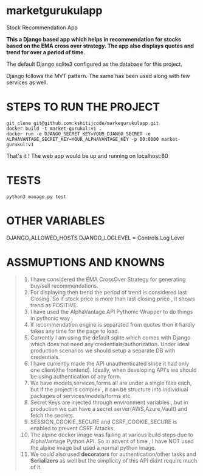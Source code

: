 # marketgurukulapp


Stock Recommendation App




**This a Django based app which helps in recommendation for stocks based on the EMA cross over strategy.
The app also displays quotes and trend for over a period of time**.




The default Django sqlite3  configured as the database for this project. 


Django follows the MVT pattern. The same has been used along with few services as well.



# STEPS TO RUN THE PROJECT

```
git clone git@github.com:kshitijcode/markegurukulapp.git
docker build -t market-gurukul:v1 .
docker run -e DJANGO_SECRET_KEY=YOUR_DJANGO_SECRET -e ALPHAVANTAGE_SECRET_KEY=YOUR_ALPHAVANTAGE_KEY -p 80:8000 market-   gurukul:v1
```



That's it ! The web app would be up and running on localhost:80


# TESTS


`python3 manage.py test `



# OTHER VARIABLES
DJANGO_ALLOWED_HOSTS
DJANGO_LOGLEVEL = Controls Log Level

# ASSMUPTIONS AND KNOWNS




> 1. I have considered the EMA CrossOver Strategy for generating buy/sell recommendations.
> 2. For displaying then trend the period of trend is considered last Closing. So if stock price is more than last closing price , it shows trend as POSITIVE.
> 3. I have used the AlphaVantage API Pythonic Wrapper to do things in pythonic way .
> 4. If recommendation engine is separated from quotes then it hardly takes any time for the page to load.
> 5. Currently I am using the default sqlite which comes with Django which does not need any credentials/authorization. Under ideal production scenarios we should setup a separate DB with credentials.
> 6. I have currently made the API unauthenticated since it had only one client(the frontend). Ideally, when developing API's we should be using authentication of any form.
> 7. We have models,services,forms all are under a single files each, but if the project is complex , it can be structure into individiual packages of services/models/forms etc.
> 8. Secret Keys are injected through environment variables , but in production we can have a secret server(AWS,Azure,Vault) and fetch the secrets.
> 9. SESSION_COOKIE_SECURE  and CSRF_COOKIE_SECURE is enabled to prevent CSRF Attacks.
> 10. The alpine docker image was failing at various build steps due to AlphaVantage Python API. So in advent of time , I have NOT used the alpine image but used a normal python image.
> 11. We could also used **decorators** for authentication/other tasks and **Serializers** as well but the simplicity of this API didnt require much of it.



